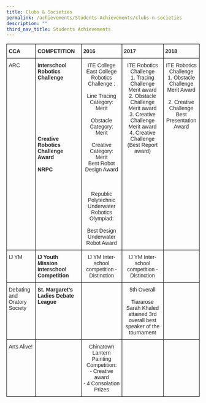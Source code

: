 ```yaml
---
title: Clubs & Societies
permalink: /achievements/Students-Achievements/clubs-n-societies
description: ""
third_nav_title: Students Achievements
---
```

<style type="text/css">
.tg  {border-collapse:collapse;border-spacing:0;}
.tg td{border-color:black;border-style:solid;border-width:1px;font-family:Arial, sans-serif;font-size:14px;
  overflow:hidden;padding:10px 5px;word-break:normal;}
.tg th{border-color:black;border-style:solid;border-width:1px;font-family:Arial, sans-serif;font-size:14px;
  font-weight:normal;overflow:hidden;padding:10px 5px;word-break:normal;}
.tg .tg-vo25{color:#222;text-align:center;vertical-align:top}
.tg .tg-v41i{color:#222;font-weight:bold;text-align:left;vertical-align:top}
.tg .tg-brl1{color:#222;text-align:left;vertical-align:top}
</style>
<table class="tg">
<thead>
  <tr>
    <th class="tg-v41i">CCA</th>
    <th class="tg-v41i">COMPETITION</th>
    <th class="tg-v41i">2016</th>
    <th class="tg-v41i">2017</th>
    <th class="tg-v41i">2018</th>
  </tr>
</thead>
<tbody>
  <tr>
    <td class="tg-brl1">ARC</td>
    <td class="tg-v41i">Interschool Robotics Challenge<br><br><br><br><br><br><br><br><br><br>Creative Robotics Challenge Award<br><br>NRPC</td>
    <td class="tg-vo25">ITE College East College  Robotics Challenge :<br><br>Line Tracing Category:<br>Merit<br><br>Obstacle Category:<br>Merit<br><br>Creative Category:<br>Merit<br>Best Robot Design Award<br><br><br><br>Republic Polytechnic Underwater Robotics Olympiad:<br><br>Best Design Underwater Robot Award<br></td>
    <td class="tg-vo25">ITE Robotics Challenge<br>1.  Tracing Challenge Merit award<br>2.  Obstacle Challenge Merit award<br>3.  Creative Challenge Merit award<br>4.  Creative Challenge<br>(Best Report award)<br></td>
    <td class="tg-vo25">ITE Robotics Challenge<br>1. Obstacle  Challenge<br>Merit Award<br><br>2.  Creative Challenge<br>Best Presentation Award</td>
  </tr>
  <tr>
    <td class="tg-brl1">IJ YM</td>
    <td class="tg-v41i">IJ Youth Mission Interschool Competition</td>
    <td class="tg-vo25">IJ YM Inter-school competition -<br>Distinction</td>
    <td class="tg-vo25">IJ YM Inter-school competition -<br>Distinction</td>
    <td class="tg-vo25"></td>
  </tr>
  <tr>
    <td class="tg-brl1">Debating and Oratory Society</td>
    <td class="tg-v41i">St. Margaret’s Ladies Debate League</td>
    <td class="tg-vo25"></td>
    <td class="tg-vo25">5th Overall<br><br>Tiararose Sarah Khaled attained 3rd overall best speaker of the tournament</td>
    <td class="tg-vo25"></td>
  </tr>
  <tr>
    <td class="tg-brl1">Arts Alive!</td>
    <td class="tg-v41i"></td>
    <td class="tg-vo25">Chinatown Lantern Painting Competition:<br>-       Creative award<br>-       4 Consolation Prizes</td>
    <td class="tg-vo25"></td>
    <td class="tg-vo25"></td>
  </tr>
</tbody>
</table>